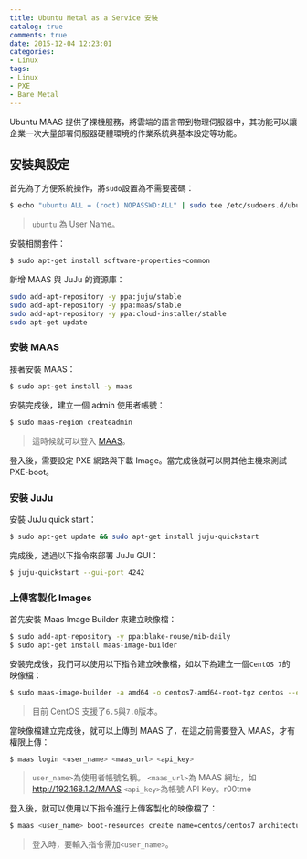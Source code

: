 ```yaml
---
title: Ubuntu Metal as a Service 安裝
catalog: true
comments: true
date: 2015-12-04 12:23:01
categories:
- Linux
tags:
- Linux
- PXE
- Bare Metal
---
```

Ubuntu MAAS 提供了裸機服務，將雲端的語言帶到物理伺服器中，其功能可以讓企業一次大量部署伺服器硬體環境的作業系統與基本設定等功能。

<!--more-->

## 安裝與設定
首先為了方便系統操作，將`sudo`設置為不需要密碼：
```sh
$ echo "ubuntu ALL = (root) NOPASSWD:ALL" | sudo tee /etc/sudoers.d/ubuntu && sudo chmod 440 /etc/sudoers.d/ubuntu
```
> `ubuntu` 為 User Name。

安裝相關套件：
```sh
$ sudo apt-get install software-properties-common
```

新增 MAAS 與 JuJu 的資源庫：
```sh
sudo add-apt-repository -y ppa:juju/stable
sudo add-apt-repository -y ppa:maas/stable
sudo add-apt-repository -y ppa:cloud-installer/stable
sudo apt-get update
```

### 安裝 MAAS
接著安裝 MAAS：
```sh
$ sudo apt-get install -y maas
```

安裝完成後，建立一個 admin 使用者帳號：
```sh
$ sudo maas-region createadmin
```
> 這時候就可以登入 [MAAS](http://<maas.ip>/MAAS/)。

登入後，需要設定 PXE 網路與下載 Image。當完成後就可以開其他主機來測試 PXE-boot。

### 安裝 JuJu
安裝 JuJu quick start：
```sh
$ sudo apt-get update && sudo apt-get install juju-quickstart
```

完成後，透過以下指令來部署 JuJu GUI：
```sh
$ juju-quickstart --gui-port 4242
```

### 上傳客製化 Images
首先安裝 Maas Image Builder 來建立映像檔：
```sh
$ sudo add-apt-repository -y ppa:blake-rouse/mib-daily
$ sudo apt-get install maas-image-builder
```

安裝完成後，我們可以使用以下指令建立映像檔，如以下為建立一個`CentOS 7`的映像檔：
```sh
$ sudo maas-image-builder -a amd64 -o centos7-amd64-root-tgz centos --edition 7
```
> 目前 CentOS 支援了`6.5`與`7.0`版本。

當映像檔建立完成後，就可以上傳到 MAAS 了，在這之前需要登入 MAAS，才有權限上傳：
```sh
$ maas login <user_name> <maas_url> <api_key>
```
> `user_name>`為使用者帳號名稱。
> `<maas_url>`為 MAAS 網址，如 http://192.168.1.2/MAAS
> `<api_key>`為帳號 API Key。r00tme


登入後，就可以使用以下指令進行上傳客製化的映像檔了：
```sh
$ maas <user_name> boot-resources create name=centos/centos7 architecture=amd64/generic content@=centos7-amd64-root-tgz
```
> 登入時，要輸入指令需加`<user_name>`。
